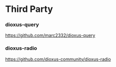 # Third Party

### dioxus-query

https://github.com/marc2332/dioxus-query


### dioxus-radio

https://github.com/dioxus-community/dioxus-radio

